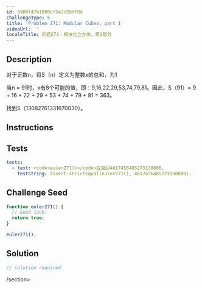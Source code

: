```yaml
---
id: 5900f47b1000cf542c50ff8d
challengeType: 5
title: 'Problem 271: Modular Cubes, part 1'
videoUrl: ''
localeTitle: 问题271：模块化立方体，第1部分
---
```


## Description
<section id="description">对于正数n，将S（n）定义为整数x的总和，为1 <p>当n = 91时，x有8个可能的值，即：9,16,22,29,53,74,79,81。因此，S（91）= 9 + 16 + 22 + 29 + 53 + 74 + 79 + 81 = 363。 </p><p>找到S（13082761331670030）。 </p></section>

## Instructions
<section id="instructions">
</section>

## Tests
<section id='tests'>

```yml
tests:
  - text: <code>euler271()</code>应返回4617456485273130000。
    testString: assert.strictEqual(euler271(), 4617456485273130000);

```

</section>

## Challenge Seed
<section id='challengeSeed'>

<div id='js-seed'>

```js
function euler271() {
  // Good luck!
  return true;
}

euler271();

```

</div>



</section>

## Solution
<section id='solution'>

```js
// solution required
```

/section>
